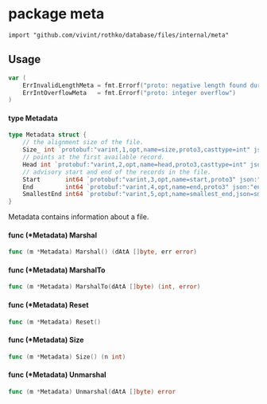 # package meta

`import "github.com/vivint/rothko/database/files/internal/meta"`



## Usage

```go
var (
	ErrInvalidLengthMeta = fmt.Errorf("proto: negative length found during unmarshaling")
	ErrIntOverflowMeta   = fmt.Errorf("proto: integer overflow")
)
```

#### type Metadata

```go
type Metadata struct {
	// the alignment size of the file.
	Size_ int `protobuf:"varint,1,opt,name=size,proto3,casttype=int" json:"size,omitempty"`
	// points at the first available record.
	Head int `protobuf:"varint,2,opt,name=head,proto3,casttype=int" json:"head,omitempty"`
	// advisory start and end of the records in the file.
	Start       int64 `protobuf:"varint,3,opt,name=start,proto3" json:"start,omitempty"`
	End         int64 `protobuf:"varint,4,opt,name=end,proto3" json:"end,omitempty"`
	SmallestEnd int64 `protobuf:"varint,5,opt,name=smallest_end,json=smallestEnd,proto3" json:"smallest_end,omitempty"`
}
```

Metadata contains information about a file.

#### func (*Metadata) Marshal

```go
func (m *Metadata) Marshal() (dAtA []byte, err error)
```

#### func (*Metadata) MarshalTo

```go
func (m *Metadata) MarshalTo(dAtA []byte) (int, error)
```

#### func (*Metadata) Reset

```go
func (m *Metadata) Reset()
```

#### func (*Metadata) Size

```go
func (m *Metadata) Size() (n int)
```

#### func (*Metadata) Unmarshal

```go
func (m *Metadata) Unmarshal(dAtA []byte) error
```

